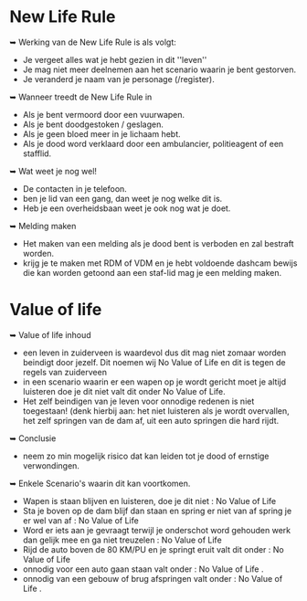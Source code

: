 # New Life Rule
➥ Werking van de New Life Rule is als volgt:
   - Je vergeet alles wat je hebt gezien in dit ''leven''</br>
   - Je mag niet meer deelnemen aan het scenario waarin je bent gestorven.</br>
   - Je veranderd je naam van je personage (/register).</br>

➥ Wanneer treedt de New Life Rule in </b>
   - Als je bent vermoord door een vuurwapen.</b></br>
   - Als je bent doodgestoken / geslagen.</b></br>
   - Als je geen bloed meer in je lichaam hebt.</b></br>
   - Als je dood word verklaard door een ambulancier, politieagent of een stafflid.</br>

➥ Wat weet je nog wel! </b> 
   - De contacten in je telefoon.</br>
   - ben je lid van een gang, dan weet je nog welke dit is.</br>
   - Heb je een overheidsbaan weet je ook nog wat je doet.</br>

➥ Melding maken </b>
   - Het maken van een melding als je dood bent is verboden en zal bestraft worden.</br>
   - krijg je te maken met RDM of VDM en je hebt voldoende dashcam bewijs die kan worden getoond aan een staf-lid mag je een melding maken.

# Value of life

➥ Value of life inhoud </b></br>
   - een leven in zuiderveen is waardevol dus dit mag niet zomaar worden beindigt door jezelf. Dit noemen wij No Value of Life en dit is tegen de regels van zuiderveen </br>
   - in een scenario waarin er een wapen op je wordt gericht moet je altijd luisteren doe je dit niet valt dit onder No Value of Life.</br>
   - Het zelf beindigen van je leven voor onnodige redenen is niet toegestaan! (denk hierbij aan: het niet luisteren als je wordt overvallen, het zelf springen van de dam af, uit een auto springen die hard rijdt.</br>

➥ Conclusie</b>
   - neem zo min mogelijk risico dat kan leiden tot je dood of ernstige verwondingen.</br>

➥ Enkele Scenario's waarin dit kan voortkomen.</b>
   - Wapen is staan blijven en luisteren, doe je dit niet : No Value of Life</br>
   - Sta je boven op de dam blijf dan staan en spring er niet van af spring je er wel van af : No Value of Life</br>
   - Word er iets aan je gevraagt terwijl je onderschot word gehouden werk dan gelijk mee en ga niet treuzelen : No Value of Life</br>
   - Rijd de auto boven de 80 KM/PU en je springt eruit valt dit onder : No Value of Life </br>
   - onnodig voor een auto gaan staan valt onder : No Value of Life . </br>
   - onnodig van een gebouw of brug afspringen valt onder : No Value of Life  . </br>
